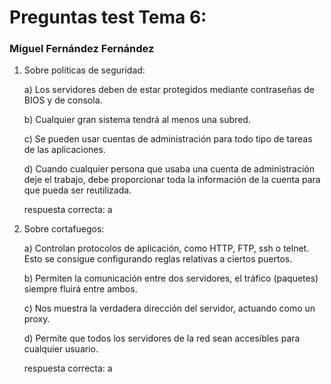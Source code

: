 # Preguntas test Tema 6: 
### Miguel Fernández Fernández

1. Sobre políticas de seguridad:

    a) Los servidores deben de estar protegidos mediante contraseñas de BIOS y de consola. 
    
    b) Cualquier gran sistema tendrá al menos una subred.
    
    c) Se pueden usar cuentas de administración para todo tipo de tareas de las aplicaciones. 
    
    d) Cuando cualquier persona que usaba una cuenta de administración deje el trabajo, debe proporcionar toda la información de la cuenta para que pueda ser reutilizada.

    respuesta correcta: a


2. Sobre cortafuegos:

    a) Controlan protocolos de aplicación, como HTTP, FTP, ssh o telnet. Esto se consigue configurando reglas relativas a ciertos puertos.
    
    b) Permiten la comunicación entre dos servidores, el tráfico (paquetes) siempre fluirá entre ambos.
    
    c) Nos muestra la verdadera dirección del servidor, actuando como un proxy.
    
    d) Permite que todos los servidores de la red sean accesibles para cualquier usuario.
    
    respuesta correcta: a
